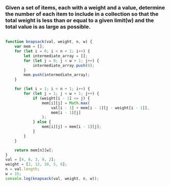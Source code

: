 ### Given a set of items, each with a weight and a value, determine the number of each item to include in a collection so that the total weight is less than or equal to a given limit(w) and the total value is as large as possible.
```javascript

function knapsack(val, weight, n, w) {
	var mem = [];
	for (let i = 0; i < n + 1; i++) {
		let intermediate_array = [];
		for (let j = 0; j < w + 1; j++) {
			intermediate_array.push(0);
		}
		mem.push(intermediate_array);
	}

	for (let i = 1; i < n + 1; i++) {
		for (let j = 1; j < w + 1; j++) {
			if (weight[i - 1] <= j) {
				mem[i][j] = Math.max(
					val[i - 1] + mem[i - 1][j - weight[i - 1]],
					mem[i - 1][j]
				);
			} else {
				mem[i][j] = mem[i - 1][j];
			}
		}
	}

	return mem[n][w];
}
val = [4, 6, 3, 9, 2];
weight = [2, 12, 10, 5, 6];
n = val.length;
w = 15;
console.log(knapsack(val, weight, n, w));



```
